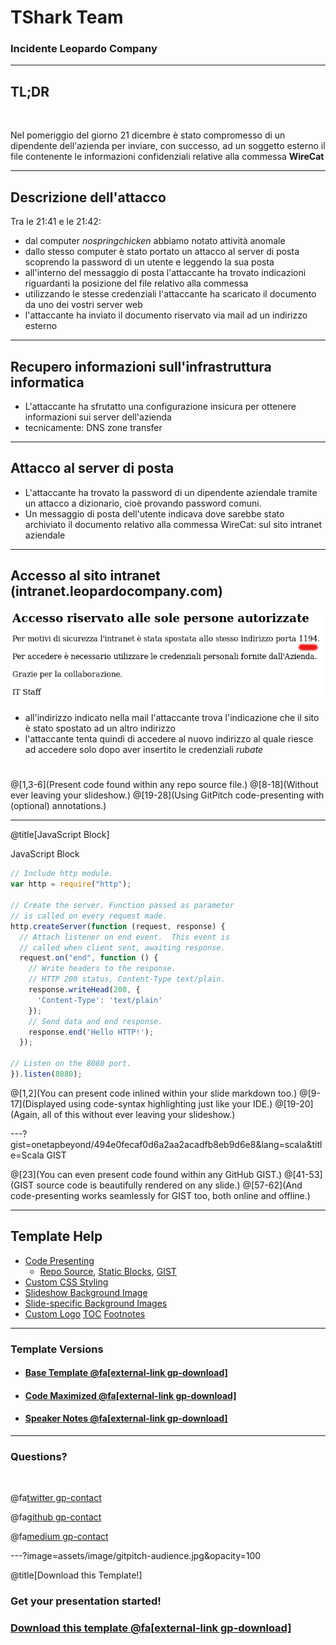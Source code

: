 # TShark Team

### Incidente Leopardo Company

---

## TL;DR

<br>

Nel pomeriggio del giorno 21 dicembre è stato compromesso di un dipendente
dell'azienda per inviare, con successo, ad un soggetto esterno il file
contenente le informazioni confidenziali relative alla commessa **WireCat**

---

## Descrizione dell'attacco

Tra le 21:41 e le 21:42:
- dal computer *nospringchicken* abbiamo notato attività anomale
- dallo stesso computer è stato portato un attacco al server di posta scoprendo la password di un utente e leggendo
  la sua posta
- all'interno del messaggio di posta l'attaccante ha trovato indicazioni riguardanti la posizione del file
  relativo alla commessa
- utilizzando le stesse credenziali l'attaccante ha scaricato il documento da uno dei vostri server web
- l'attaccante ha inviato il documento riservato via mail ad un indirizzo esterno

---

## Recupero informazioni sull'infrastruttura informatica

- L'attaccante ha sfrutatto una configurazione insicura per ottenere informazioni
sui server dell'azienda
- tecnicamente: DNS zone transfer

---

## Attacco al server di posta

- L'attaccante ha trovato la password di un dipendente aziendale tramite un
attacco a dizionario, cioè provando password comuni.
- Un messaggio di posta dell'utente indicava dove sarebbe stato archiviato il
documento relativo alla commessa WireCat: sul sito intranet aziendale

---

## Accesso al sito intranet (intranet.leopardocompany.com)

![Alt Text](Bad_security.png)

- all'indirizzo indicato nella mail l'attaccante trova l'indicazione
  che il sito è stato spostato ad un altro indirizzo
- l'attaccante tenta quindi di accedere al nuovo indirizzo al quale riesce ad accedere solo dopo aver insertito le credenziali *rubate*

# 

@[1,3-6](Present code found within any repo source file.)
@[8-18](Without ever leaving your slideshow.)
@[19-28](Using GitPitch code-presenting with (optional) annotations.)

---

@title[JavaScript Block]

<p><span class="slide-title">JavaScript Block</span></p>

```javascript
// Include http module.
var http = require("http");

// Create the server. Function passed as parameter
// is called on every request made.
http.createServer(function (request, response) {
  // Attach listener on end event.  This event is
  // called when client sent, awaiting response.
  request.on("end", function () {
    // Write headers to the response.
    // HTTP 200 status, Content-Type text/plain.
    response.writeHead(200, {
      'Content-Type': 'text/plain'
    });
    // Send data and end response.
    response.end('Hello HTTP!');
  });

// Listen on the 8080 port.
}).listen(8080);
```

@[1,2](You can present code inlined within your slide markdown too.)
@[9-17](Displayed using code-syntax highlighting just like your IDE.)
@[19-20](Again, all of this without ever leaving your slideshow.)

---?gist=onetapbeyond/494e0fecaf0d6a2aa2acadfb8eb9d6e8&lang=scala&title=Scala GIST

@[23](You can even present code found within any GitHub GIST.)
@[41-53](GIST source code is beautifully rendered on any slide.)
@[57-62](And code-presenting works seamlessly for GIST too, both online and offline.)

---

## Template Help

- [Code Presenting](https://github.com/gitpitch/gitpitch/wiki/Code-Presenting)
  + [Repo Source](https://github.com/gitpitch/gitpitch/wiki/Code-Delimiter-Slides), [Static Blocks](https://github.com/gitpitch/gitpitch/wiki/Code-Slides), [GIST](https://github.com/gitpitch/gitpitch/wiki/GIST-Slides) 
- [Custom CSS Styling](https://github.com/gitpitch/gitpitch/wiki/Slideshow-Custom-CSS)
- [Slideshow Background Image](https://github.com/gitpitch/gitpitch/wiki/Background-Setting)
- [Slide-specific Background Images](https://github.com/gitpitch/gitpitch/wiki/Image-Slides#background)
- [Custom Logo](https://github.com/gitpitch/gitpitch/wiki/Logo-Setting) [TOC](https://github.com/gitpitch/gitpitch/wiki/Table-of-Contents) [Footnotes](https://github.com/gitpitch/gitpitch/wiki/Footnote-Setting)

---

### Template Versions

- #### [Base Template  @fa[external-link gp-download]](https://gitpitch.com/gitpitch/templates/white)
- #### [Code Maximized @fa[external-link gp-download]](https://gitpitch.com/gitpitch/templates/white?p=codemax)
- #### [Speaker Notes @fa[external-link gp-download]](https://gitpitch.com/gitpitch/templates/white?p=speaker)

---

### Questions?

<br>

@fa[twitter gp-contact](@gitpitch)

@fa[github gp-contact](gitpitch)

@fa[medium gp-contact](@gitpitch)

---?image=assets/image/gitpitch-audience.jpg&opacity=100

@title[Download this Template!]

### <span class="white">Get your presentation started!</span>
### [Download this template @fa[external-link gp-download]](https://gitpitch.com/template/download/white)

